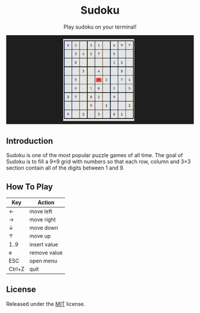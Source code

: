 <div style="text-align:center;">
  <h1> Sudoku </h1>
  <p> Play sudoku on your terminal! </p>
  <img src="images/screenshot.png">
</div>

## Introduction

Sudoku is one of the most popular puzzle games of all time. The goal of Sudoku is to fill a 9×9 grid with numbers so that each row, column and 3×3 section contain all of the digits between 1 and 9.

## How To Play

| Key    | Action       |
| ------ | ------------ |
| &larr; | move left    |
| &rarr; | move right   |
| &darr; | move down    |
| &uarr; | move up      |
| 1..9   | insert value |
| e      | remove value |
| ESC    | open menu    |
| Ctrl+Z | quit         |

## License

Released under the [MIT](LICENSE) license.
